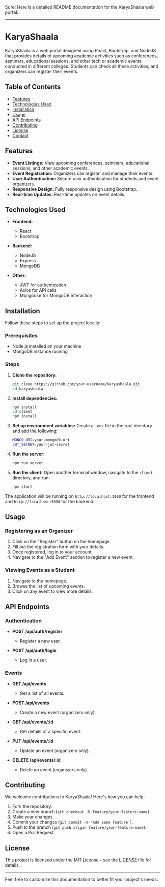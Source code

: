 Sure! Here is a detailed README documentation for the KaryaShaala web portal:

---

# KaryaShaala

KaryaShaala is a web portal designed using React, Bootstrap, and NodeJS that provides details of upcoming academic activities such as conferences, seminars, educational sessions, and other tech or academic events conducted in different colleges. Students can check all these activities, and organizers can register their events.

## Table of Contents

- [Features](#features)
- [Technologies Used](#technologies-used)
- [Installation](#installation)
- [Usage](#usage)
- [API Endpoints](#api-endpoints)
- [Contributing](#contributing)
- [License](#license)
- [Contact](#contact)

## Features

- **Event Listings:** View upcoming conferences, seminars, educational sessions, and other academic events.
- **Event Registration:** Organizers can register and manage their events.
- **User Authentication:** Secure user authentication for students and event organizers.
- **Responsive Design:** Fully responsive design using Bootstrap.
- **Real-time Updates:** Real-time updates on event details.

## Technologies Used

- **Frontend:**
  - React
  - Bootstrap

- **Backend:**
  - NodeJS
  - Express
  - MongoDB

- **Other:**
  - JWT for authentication
  - Axios for API calls
  - Mongoose for MongoDB interaction

## Installation

Follow these steps to set up the project locally:

### Prerequisites

- Node.js installed on your machine
- MongoDB instance running

### Steps

1. **Clone the repository:**
    ```sh
    git clone https://github.com/your-username/karyashaala.git
    cd karyashaala
    ```

2. **Install dependencies:**
    ```sh
    npm install
    cd client
    npm install
    ```

3. **Set up environment variables:**
    Create a `.env` file in the root directory and add the following:
    ```sh
    MONGO_URI=your-mongodb-uri
    JWT_SECRET=your-jwt-secret
    ```

4. **Run the server:**
    ```sh
    npm run server
    ```

5. **Run the client:**
    Open another terminal window, navigate to the `client` directory, and run:
    ```sh
    npm start
    ```

The application will be running on `http://localhost:3000` for the frontend and `http://localhost:5000` for the backend.

## Usage

### Registering as an Organizer

1. Click on the "Register" button on the homepage.
2. Fill out the registration form with your details.
3. Once registered, log in to your account.
4. Navigate to the "Add Event" section to register a new event.

### Viewing Events as a Student

1. Navigate to the homepage.
2. Browse the list of upcoming events.
3. Click on any event to view more details.

## API Endpoints

### Authentication

- **POST /api/auth/register**
  - Register a new user.

- **POST /api/auth/login**
  - Log in a user.

### Events

- **GET /api/events**
  - Get a list of all events.

- **POST /api/events**
  - Create a new event (organizers only).

- **GET /api/events/:id**
  - Get details of a specific event.

- **PUT /api/events/:id**
  - Update an event (organizers only).

- **DELETE /api/events/:id**
  - Delete an event (organizers only).

## Contributing

We welcome contributions to KaryaShaala! Here's how you can help:

1. Fork the repository.
2. Create a new branch (`git checkout -b feature/your-feature-name`).
3. Make your changes.
4. Commit your changes (`git commit -m 'Add some feature'`).
5. Push to the branch (`git push origin feature/your-feature-name`).
6. Open a Pull Request.

## License

This project is licensed under the MIT License - see the [LICENSE](LICENSE) file for details.

---

Feel free to customize this documentation to better fit your project's needs.
